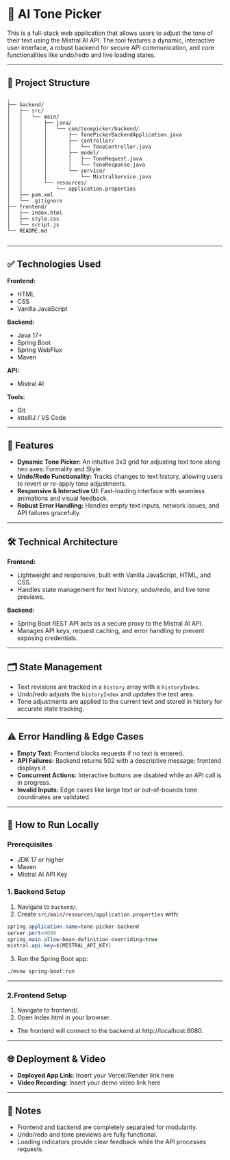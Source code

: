 
# 🤖 AI Tone Picker

This is a full-stack web application that allows users to adjust the tone of their text using the Mistral AI API. The tool features a dynamic, interactive user interface, a robust backend for secure API communication, and core functionalities like undo/redo and live loading states.

---

## 📁 Project Structure

       
```
.
├── backend/
│   ├── src/
│   │   └── main/
│   │       ├── java/
│   │       │   └── com/tonepicker/backend/
│   │       │       ├── TonePickerBackendApplication.java
│   │       │       ├── controller/
│   │       │       │   └── ToneController.java
│   │       │       ├── model/
│   │       │       │   ├── ToneRequest.java
│   │       │       │   └── ToneResponse.java
│   │       │       └── service/
│   │       │           └── MistralService.java
│   │       └── resources/
│   │           └── application.properties
│   ├── pom.xml
│   └── .gitignore
├── frontend/
│   ├── index.html
│   ├── style.css
│   └── script.js
└── README.md
       
```
---

## ✅ Technologies Used

**Frontend:**  
- HTML  
- CSS  
- Vanilla JavaScript  

**Backend:**  
- Java 17+  
- Spring Boot  
- Spring WebFlux  
- Maven  

**API:**  
- Mistral AI  

**Tools:**  
- Git  
- IntelliJ / VS Code  

---

## 📌 Features

- **Dynamic Tone Picker:** An intuitive 3x3 grid for adjusting text tone along two axes: Formality and Style.  
- **Undo/Redo Functionality:** Tracks changes to text history, allowing users to revert or re-apply tone adjustments.  
- **Responsive & Interactive UI:** Fast-loading interface with seamless animations and visual feedback.  
- **Robust Error Handling:** Handles empty text inputs, network issues, and API failures gracefully.

---

## 🛠️ Technical Architecture

**Frontend:**  
- Lightweight and responsive, built with Vanilla JavaScript, HTML, and CSS.  
- Handles state management for text history, undo/redo, and live tone previews.  

**Backend:**  
- Spring Boot REST API acts as a secure proxy to the Mistral AI API.  
- Manages API keys, request caching, and error handling to prevent exposing credentials.  

---

## 🗂 State Management

- Text revisions are tracked in a `history` array with a `historyIndex`.  
- Undo/redo adjusts the `historyIndex` and updates the text area.  
- Tone adjustments are applied to the current text and stored in history for accurate state tracking.

---

## ⚠ Error Handling & Edge Cases

- **Empty Text:** Frontend blocks requests if no text is entered.  
- **API Failures:** Backend returns 502 with a descriptive message; frontend displays it.  
- **Concurrent Actions:** Interactive buttons are disabled while an API call is in progress.  
- **Invalid Inputs:** Edge cases like large text or out-of-bounds tone coordinates are validated.

---

## 🚀 How to Run Locally

### Prerequisites
- JDK 17 or higher  
- Maven  
- Mistral AI API Key  

### 1. Backend Setup
1. Navigate to `backend/`.  
2. Create `src/main/resources/application.properties` with:

```java
spring.application.name=tone-picker-backend
server.port=8080
spring.main.allow-bean-definition-overriding=true
mistral.api.key=${MISTRAL_API_KEY}

```

3. Run the Spring Boot app:

```bash
./mvnw spring-boot:run
```
---
                     
### 2.Frontend Setup
1. Navigate to frontend/.
2. Open index.html in your browser.

- The frontend will connect to the backend at http://localhost:8080.

---

## 🌐 Deployment & Video

- **Deployed App Link:** Insert your Vercel/Render link here
- **Video Recording:** Insert your demo video link here

---

## 📝 Notes
- Frontend and backend are completely separated for modularity.
- Undo/redo and tone previews are fully functional.
- Loading indicators provide clear feedback while the API processes requests.
